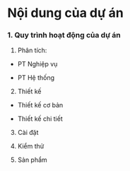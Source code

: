 # Nội dung của dự án

### 1. Quy trình hoạt động của dự án

1. Phân tích: 

- PT Nghiệp vụ

- PT Hệ thống

2. Thiết kế

- Thiết kế cơ bản

- Thiết kế chi tiết

3. Cài đặt

4. Kiểm thử

5. Sản phẩm

